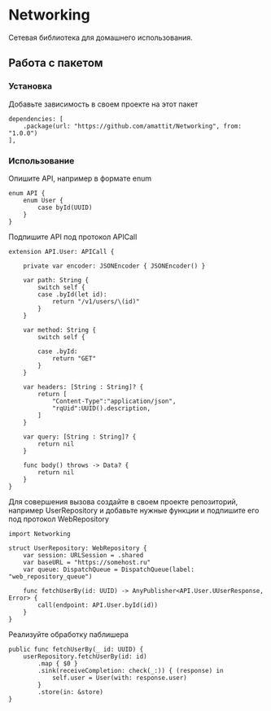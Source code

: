 # Networking
Сетевая библиотека для домашнего использования.

## Работа с пакетом
### Установка
Добавьте зависимость в своем проекте на этот пакет
```
dependencies: [
    .package(url: "https://github.com/amattit/Networking", from: "1.0.0")
],
```
### Использование
Опишите API, например в формате enum
```
enum API {
    enum User {
        case byId(UUID)
    }
}
```
Подпишите API под протокол APICall
```
extension API.User: APICall {
    
    private var encoder: JSONEncoder { JSONEncoder() }
    
    var path: String {
        switch self {
        case .byId(let id):
            return "/v1/users/\(id)"
        }
    }
    
    var method: String {
        switch self {
        
        case .byId:
            return "GET"
        }
    }
    
    var headers: [String : String]? {
        return [
            "Content-Type":"application/json",
            "rqUid":UUID().description,
        ]
    }
    
    var query: [String : String]? {
        return nil
    }
    
    func body() throws -> Data? {
        return nil
    }
}
```
Для совершения вызова создайте в своем проекте репозиторий, например UserRepository и добавьте нужные функции и подпишите его под протокол WebRepository
```
import Networking

struct UserRepository: WebRepository {
    var session: URLSession = .shared
    var baseURL = "https://somehost.ru"
    var queue: DispatchQueue = DispatchQueue(label: "web_repository_queue")
    
    func fetchUserBy(id: UUID) -> AnyPublisher<API.User.UUserResponse, Error> {
        call(endpoint: API.User.byId(id))
    }
}
```
Реализуйте обработку паблишера

```
public func fetchUserBy(_ id: UUID) {
    userRepository.fetchUserBy(id: id)
        .map { $0 }
        .sink(receiveCompletion: check(_:)) { (response) in
            self.user = User(with: response.user)
        }
        .store(in: &store)
}
```
